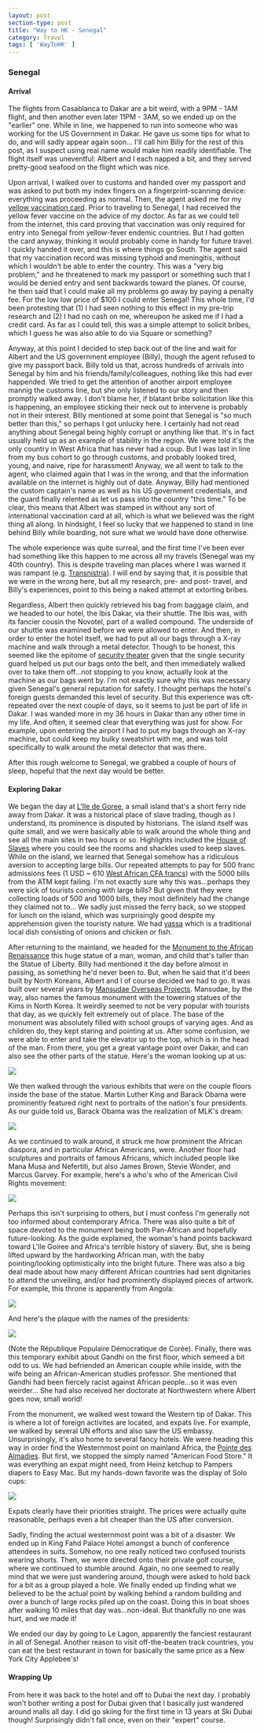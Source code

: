 ```yaml
---
layout: post
section-type: post
title: "Way to HK - Senegal"
category: Travel
tags: [ 'WayToHK' ]
---
```


### Senegal

#### Arrival

The flights from Casablanca to Dakar are a bit weird, with a 9PM - 1AM flight, and then
another even later 11PM - 3AM, so we ended up on the "earlier" one.  While in line, we
happened to run into someone who was working for the US Government in Dakar.  He gave us
some tips for what to do, and will sadly appear again soon... I'll call him Billy for the
rest of this post, as I suspect using real name would make him readily identifiable.  The
flight itself was uneventful: Albert and I each napped a bit, and they served pretty-good
seafood on the flight which was nice.

Upon arrival, I walked over to customs and handed over my passport and was asked to put 
both my index fingers on a fingerprint-scanning device: everything was proceeding as normal.
Then, the agent asked me for my
[yellow vaccination card](https://en.wikipedia.org/wiki/Carte_Jaune).
Prior to traveling to Senegal, I had received the yellow fever vaccine on the advice of my
doctor. As far as we could tell from the internet, this card proving that vaccination was
only required for entry into Senegal from yellow-fever endemic countries. But I had gotten
the card anyway, thinking it would probably come in handy for future travel. I quickly
handed it over, and this is where things go South.  The agent said that my vaccination
record was missing typhoid and meningitis, without which I wouldn't be able to enter the
country. This was a "very big problem," and he threatened to mark my passport or something
such that I would be denied entry and sent backwards toward the planes. Of course, he then
said that I could make all my problems go away by paying a penalty fee. For the low low
price of $100 I could enter Senegal! This whole time, I'd been protesting that (1) I had
seen nothing to this effect in my pre-trip research and (2) I had no cash on me, whereupon
he asked me if I had a credit card. As far as I could tell, this was a simple attempt to
solicit bribes, which I guess he was also able to do via Square or something?

Anyway, at this point I decided to step back out of the line and wait for Albert and the
US government employee (Billy), though the agent refused to give my passport back.  Billy
told us that, across hundreds of arrivals into Senegal by him and his
friends/family/colleagues, nothing like this had ever happended. We tried to get the
attention of another airport employee mannig the customs line, but she only listened to
our story and then promptly walked away.  I don't blame her, if blatant bribe solicitation
like this is happening, an employee sticking their neck out to intervene is probably not
in their interest.  Billy mentioned at some point that Senegal is "so much better than
this," so perhaps I got unlucky here. I certainly had not read anything about Senegal
being highly corrupt or anything like that. It's in fact usually held up as an example of
stability in the region. We were told it's the only country in West Africa that has
never had a coup.  But I was last in line from my bus cohort to go through customs, and
probably looked tired, young, and naive, ripe for harassment! Anyway, we all went to talk
to the agent, who claimed again that I was in the wrong, and that the information
available on the internet is highly out of date. Anyway, Billy had mentioned the custom
captain's name as well as his US government credentials, and the guard finally relented as
let us pass into the country "this time." To be clear, this means that Albert was stamped
in without any sort of international vaccination card at all, which is what we believed
was the right thing all along. In hindsight, I feel so lucky that we happened to stand in
line behind Billy while boarding, not sure what we would have done otherwise.

The whole experience was quite surreal, and the first time I've been ever had something like
this happen to me across all my travels (Senegal was my 40th country). 
This is despite traveling man places where I was warned it was rampant 
(e.g. [Transnistria](http://kevinwang.io/travel/2016/06/22/SovietSatellites7.html)).
I will end by saying that, it is possible that we were in the wrong here, but all my
research, pre- and post- travel, and Billy's experiences, point to this being a naked
attempt at extorting bribes.

Regardless, Albert then quickly retrieved his bag from baggage claim, and we headed
to our hotel, the Ibis Dakar, via their shuttle. The Ibis was, with its fancier
cousin the Novotel, part of a walled compound. The underside of our shuttle was
examined before we were allowed to enter. And then, in order to enter the hotel
itself, we had to put all our bags through a X-ray machine and walk through a metal
detector. Though to be honest, this seemed like the epitome of
[security theater](https://en.wikipedia.org/wiki/Security_theater)
given that the single security guard helped us put our bags onto the belt, and then
immediately walked over to take them off...not stopping to you know, actually look at the
machine as our bags went by. I'm not exactly sure why this was necessary given Senegal's
general reputation for safety. I thought perhaps the hotel's foreign guests demanded this
level of security. But this experience was oft-repeated over the next couple of days, so
it seems to just be part of life in Dakar. I was wanded more in my 36 hours in Dakar than
any other time in my life. And often, it seemed clear that everything was just
for show. For example, upon entering the airport I had to put my bags through an X-ray
machine, but could keep my bulky sweatshirt with me, and was told specifically to walk
around the metal detector that was there.

After this rough welcome to Senegal, we grabbed a couple of hours of sleep, hopeful
that the next day would be better.

#### Exploring Dakar

We began the day at
[L'Ile de Goree](https://en.wikipedia.org/wiki/Gor%C3%A9e),
a small island that's a short ferry ride away from Dakar. It was a historical place of
slave trading, though as I understand, its prominence is disputed by historians.  The
island itself was quite small, and we were basically able to walk around the whole thing
and see all the main sites in two hours or so. Highlights included the
[House of Slaves](https://en.wikipedia.org/wiki/House_of_Slaves)
where you could see the rooms and shackles used to keep 
slaves. While on the island, we learned that Senegal somehow has a ridiculous
aversion to accepting large bills. Our repeated attempts to pay for 500 franc
admissions fees (1 USD ~ 610
[West African CFA francs](https://en.wikipedia.org/wiki/West_African_CFA_franc))
with the 5000 bills from the ATM kept failing.
I'm not exactly sure why this was...perhaps they were sick of tourists coming
with large bills? But given that they were collecting loads of 500 and 1000
bills, they most definitely had the change they claimed not to...
We sadly just missed the ferry back, so we stopped for lunch on the island,
which was surprisingly good despite my apprehension given the touristy nature.
We had [yassa](https://en.wikipedia.org/wiki/Yassa_(food))
which is a traditional local dish consisting of onions and chicken or fish.

After returning to the mainland, we headed for the 
[Monument to the African Renaissance](https://en.wikipedia.org/wiki/African_Renaissance_Monument)
this huge statue of a man, woman, and child that's taller than the Statue of Liberty.
Billy had mentioned it the day before almost in passing, as something he'd never
been to. But, when he said that it'd been built by North Koreans, Albert and
I of course decided we had to go. It was built over
several years by
[Mansudae Overseas Projects](https://en.wikipedia.org/wiki/Mansudae_Overseas_Projects).
Mansudae, by the way, also names the famous monument with the towering statues of the Kims
in North Korea.  It weirdly seemed to not be very popular with tourists that day, as we
quickly felt extremely out of place. The base of the monument was absolutely filled with
school groups of varying ages. And as children do, they kept staring and pointing at us.
After some confusion, we were able to enter and take the elevator up to the top, which is
in the head of the man. From there, you get a great vantage point over Dakar, and can also
see the other parts of the statue. Here's the woman looking up at us:

![](https://dl.dropboxusercontent.com/s/611bj29u4xlryzo/P3230051.JPG?dl=0)

We then walked through the various exhibits that were on the couple floors inside
the base of the statue. Martin Luther King and Barack Obama were prominently 
featured right next to portraits of the nation's four presidents. As our guide told us,
Barack Obama was the realization of MLK's dream:

![](https://dl.dropboxusercontent.com/s/7cvfbe12jd4y152/P3230052.JPG?dl=0)

As we continued to walk around, it struck me how prominent the African diaspora, and in
particular African Americans, were. Another floor had sculptures and portraits of famous
Africans, which included people like Mana Musa and Nefertiti, but also James Brown, Stevie
Wonder, and Marcus Garvey. For example, here's a who's who of the American Civil Rights
movement:

![](https://dl.dropboxusercontent.com/s/wa5pahd68ildk0s/P3230047.JPG?dl=0)

Perhaps this isn't surprising to others, but I must confess I'm generally not too informed
about contemporary Africa.  There was also quite a bit of space devoted to the monument
being both Pan-African and hopefully future-looking. As the guide explained, the woman's
hand points backward toward L'Ile Goiree and Africa's terrible history of slavery. But,
she is being lifted upward by the hardworking African man, with the baby pointing/looking
optimistically into the bright future. There was also a big deal made about how many
different African countries had sent dignitaries to attend the unveiling, and/or had
prominently displayed pieces of artwork. For example, this throne is apparently from
Angola:

![](https://dl.dropboxusercontent.com/s/ht66qn9vjkccf8a/P3230053.JPG?dl=0)

And here's the plaque with the names of the presidents:

![](https://dl.dropboxusercontent.com/s/21qt7bagkalwoxv/P3230046.JPG?dl=0)

(Note the République Populaire Démocratique de Corée).
Finally, there was this temporary exhibit about Gandhi on the first floor, which semeed a bit
odd to us. We had befriended an American couple while inside, with the wife being an 
African-American studies professor. She mentioned that Gandhi had been fiercely
racist against African people...so it was even weirder... She had also received her
doctorate at Northwestern where Albert goes now, small world!

From the monument, we walked west toward the Western tip of Dakar. This is where a lot
of foreign activites are located, and expats live. For example, we walked by several
UN efforts and also saw the US embassy. Unsurprisingly, it's also home to several
fancy hotels. We were heading this way in order find the Westernmost point on mainland
Africa, the [Pointe des Almadies](https://en.wikipedia.org/wiki/Pointe_des_Almadies).
But first, we stopped the simply named "American Food Store."
It was everything an expat might need, from Heinz ketchup to Pampers diapers to Easy Mac.
But my hands-down favorite was the display of Solo cups:

![](https://dl.dropboxusercontent.com/s/0u0b2kkl9h78ihd/P3230081.JPG?dl=0)

Expats clearly have their priorities straight.  The prices were actually quite reasonable,
perhaps even a bit cheaper than the US after
conversion. 

Sadly, finding the actual westernmost point was a bit of a disaster. We ended up in King
Fahd Palace Hotel amongst a bunch of conference attendees in suits. Somehow, no one really
noticed two confused tourists wearing shorts. Then, we were directed onto their private
golf course, where we continued to stumble around. Again, no one seemed to really mind
that we were just wandering around, though were asked to hold back for a bit as a group
played a hole.  We finally ended up finding what we believed to be the actual point by
walking behind a random building and over a bunch of large rocks piled up on the
coast. Doing this in boat shoes after walking 10 miles that day was...non-ideal.  But
thankfully no one was hurt, and we made it!

We ended our day by going to Le Lagon, apparently the fanciest restaurant in all of Senegal.
Another reason to visit off-the-beaten track countries, you can eat the best restaurant
in town for basically the same price as a New York City Applebee's!

#### Wrapping Up

From here it was back to the hotel and off to Dubai the next day. I probably won't bother
writing a post for Dubai given that I basically just wandered around malls all day. I did
go skiing for the first time in 13 years at Ski Dubai though! Surprisingly didn't fall
once, even on their "expert" course.